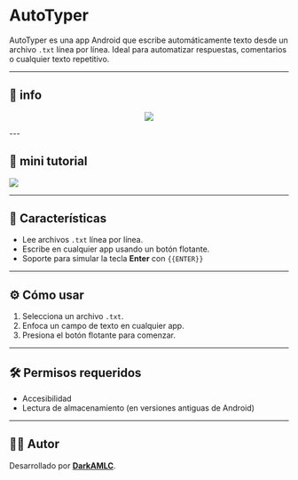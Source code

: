 # AutoTyper

AutoTyper es una app Android que escribe automáticamente texto desde un archivo `.txt` línea por línea. Ideal para automatizar respuestas, comentarios o cualquier texto repetitivo.

---

## 📱 info

<p align=center><img src="https://dl.dropboxusercontent.com/scl/fi/uwxn4hkw2eaxgj1f6utnq/img1.png?rlkey=693ld2k51pij73clucyu1q3bz&st=7r46u1vl&dl=0"/></p>
---

## 🎥 mini tutorial

<img src="https://dl.dropboxusercontent.com/scl/fi/eiaij0fx2o49jnrjd5vgd/Tutorial.gif?rlkey=py84ct78bddq5t5mtyp07bume&st=3pch6jqg&dl=0"/>

---

## 🚀 Características

- Lee archivos `.txt` línea por línea.
- Escribe en cualquier app usando un botón flotante.
- Soporte para simular la tecla **Enter** con `{{ENTER}}`

---

## ⚙️ Cómo usar

1. Selecciona un archivo `.txt`.
2. Enfoca un campo de texto en cualquier app.
3. Presiona el botón flotante para comenzar.

---

## 🛠️ Permisos requeridos

- Accesibilidad
- Lectura de almacenamiento (en versiones antiguas de Android)

---

## 👨‍💻 Autor

Desarrollado por [**DarkAMLC**](https://github.com/DarkAMLC).
